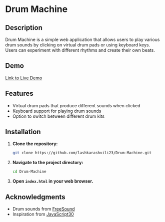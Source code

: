 # Drum Machine

## Description

Drum Machine is a simple web application that allows users to play various drum sounds by clicking on virtual drum pads or using keyboard keys. Users can experiment with different rhythms and create their own beats.

## Demo

[Link to Live Demo](https://lashkarashvili23.github.io/Drum-Machine/)

## Features

- Virtual drum pads that produce different sounds when clicked
- Keyboard support for playing drum sounds
- Option to switch between different drum kits

## Installation

1. **Clone the repository:**

    ```bash
    git clone https://github.com/lashkarashvili23/Drum-Machine.git
    ```

2. **Navigate to the project directory:**

    ```bash
    cd Drum-Machine
    ```

3. **Open `index.html` in your web browser.**

## Acknowledgments

- Drum sounds from [FreeSound](https://freesound.org/)
- Inspiration from [JavaScript30](https://javascript30.com/)
